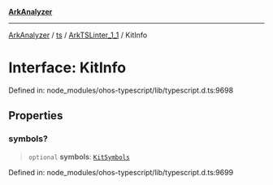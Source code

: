 [**ArkAnalyzer**](../../../../../../README.md)

***

[ArkAnalyzer](../../../../../../globals.md) / [ts](../../../README.md) / [ArkTSLinter\_1\_1](../README.md) / KitInfo

# Interface: KitInfo

Defined in: node\_modules/ohos-typescript/lib/typescript.d.ts:9698

## Properties

### symbols?

> `optional` **symbols**: [`KitSymbols`](../type-aliases/KitSymbols.md)

Defined in: node\_modules/ohos-typescript/lib/typescript.d.ts:9699
